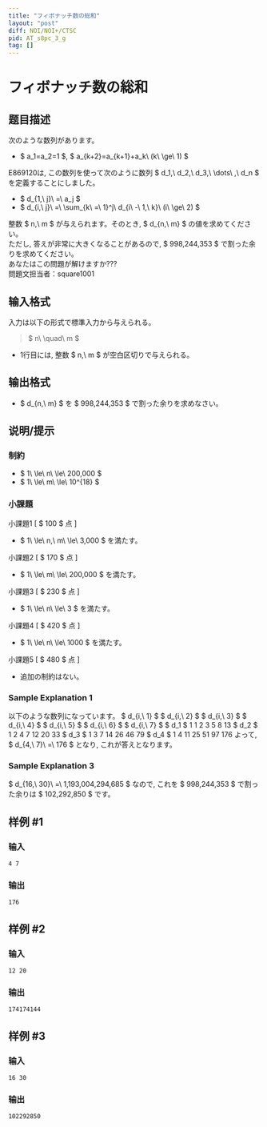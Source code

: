 ```yaml
---
title: "フィボナッチ数の総和"
layout: "post"
diff: NOI/NOI+/CTSC
pid: AT_s8pc_3_g
tag: []
---
```


# フィボナッチ数の総和

## 题目描述

[problemUrl]: https://atcoder.jp/contests/s8pc-3/tasks/s8pc_3_g

次のような数列があります。

- $ a_1=a_2=1 $, $ a_{k+2}=a_{k+1}+a_k\ (k\ \ge\ 1) $
 
  
 E869120は, この数列を使って次のように数列 $ d_1,\ d_2,\ d_3,\ \dots\ ,\ d_n $ を定義することにしました。  
- $ d_{1,\ j}\ =\ a_j $
- $ d_{i,\ j}\ =\ \sum_{k\ =\ 1}^j\ d_{i\ -\ 1,\ k}\ (i\ \ge\ 2) $
 
  
 整数 $ n,\ m $ が与えられます。そのとき, $ d_{n,\ m} $ の値を求めてください。  
 ただし, 答えが非常に大きくなることがあるので, $ 998,244,353 $ で割った余りを求めてください。  
 あなたはこの問題が解けますか???   
 問題文担当者：square1001

## 输入格式

入力は以下の形式で標準入力から与えられる。

> $ n\ \quad\ m $

- 1行目には, 整数 $ n,\ m $ が空白区切りで与えられる。

## 输出格式

- $ d_{n,\ m} $ を $ 998,244,353 $ で割った余りを求めなさい。

## 说明/提示

### 制約

- $ 1\ \le\ n\ \le\ 200,000 $
- $ 1\ \le\ m\ \le\ 10^{18} $

### 小課題

 小課題1 \[ $ 100 $ 点 \]

- $ 1\ \le\ n,\ m\ \le\ 3,000 $ を満たす。
 
 小課題2 \[ $ 170 $ 点 \]   
- $ 1\ \le\ m\ \le\ 200,000 $ を満たす。
 
 小課題3 \[ $ 230 $ 点 \]   
- $ 1\ \le\ n\ \le\ 3 $ を満たす。
 
 小課題4 \[ $ 420 $ 点 \]   
- $ 1\ \le\ n\ \le\ 1000 $ を満たす。
 
 小課題5 \[ $ 480 $ 点 \]   
- 追加の制約はない。
 
  
### Sample Explanation 1

以下のような数列になっています。 $ d_{i,\ 1} $ $ d_{i,\ 2} $ $ d_{i,\ 3} $ $ d_{i,\ 4} $ $ d_{i,\ 5} $ $ d_{i,\ 6} $ $ d_{i,\ 7} $ $ d_1 $ 1 1 2 3 5 8 13 $ d_2 $ 1 2 4 7 12 20 33 $ d_3 $ 1 3 7 14 26 46 79 $ d_4 $ 1 4 11 25 51 97 176 よって, $ d_{4,\ 7}\ =\ 176 $ となり, これが答えとなります。

### Sample Explanation 3

$ d_{16,\ 30}\ =\ 1,193,004,294,685 $ なので, これを $ 998,244,353 $ で割った余りは $ 102,292,850 $ です。

## 样例 #1

### 输入

```
4 7
```

### 输出

```
176
```

## 样例 #2

### 输入

```
12 20
```

### 输出

```
174174144
```

## 样例 #3

### 输入

```
16 30
```

### 输出

```
102292850
```

